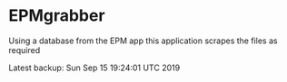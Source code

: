 # EPMgrabber
Using a database from the EPM app this application scrapes the files as required


Latest backup: Sun Sep 15 19:24:01 UTC 2019
